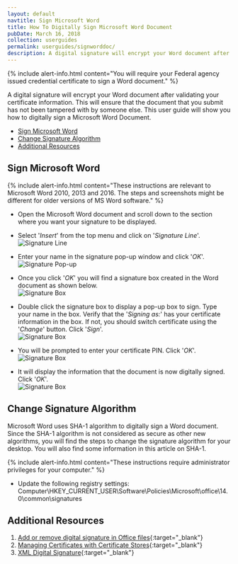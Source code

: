 ```yaml
---
layout: default
navtitle: Sign Microsoft Word
title: How To Digitally Sign Microsoft Word Document
pubDate: March 16, 2018
collection: userguides
permalink: userguides/signworddoc/
description: A digital signature will encrypt your Word document after validating your certificate information. This will ensure that the document that you submit has not been tampered with by someone else. This user guide will show you how to digitally sign a Microsoft Word Document.
---
```


{% include alert-info.html content="You will require your Federal agency issued credential certificate to sign a Word document." %} 

A digital signature will encrypt your Word document after validating your certificate information. This will ensure that the document that you submit has not been tampered with by someone else. This user guide will show you how to digitally sign a Microsoft Word Document.

- [Sign Microsoft Word](#sign-microsoft-word)
- [Change Signature Algorithm](#change-signature-algorithm)
- [Additional Resources](#additional-resources)

## Sign Microsoft Word

{% include alert-info.html content="These instructions are relevant to Microsoft Word 2010, 2013 and 2016. The steps and screenshots might be different for older versions of MS Word software." %}

- Open the Microsoft Word document and scroll down to the section where you want your signature to be displayed.
- Select '_Insert_' from the top menu and click on '_Signature Line_'.<br/>
![Signature Line]({{site.baseurl}}/img/word-signature-1.png)

- Enter your name in the signature pop-up window and click '_OK_'.<br/>
![Signature Pop-up]({{site.baseurl}}/img/word-signature-2.png)

- Once you click '_OK_' you will find a signature box created in the Word document as shown below. <br/>
![Signature Box]({{site.baseurl}}/img/word-signature-3.png)

- Double click the signature box to display a pop-up box to sign. Type your name in the box. Verify that the '_Signing as:_' has your certificate information in the box. If not, you should switch certificate using the '_Change_' button. Click '_Sign_'.<br/>
![Signature Box]({{site.baseurl}}/img/word-signature-4.png)

- You will be prompted to enter your certificate PIN. Click '_OK_'.<br/>
![Signature Box]({{site.baseurl}}/img/word-signature-5.png)

- It will display the information that the document is now digitally signed. Click '_OK_'.<br/>
![Signature Box]({{site.baseurl}}/img/word-signature-6.png)

## Change Signature Algorithm

Microsoft Word uses SHA-1 algorithm to digitally sign a Word document. Since the SHA-1 algorithm is not considered as secure as other new algorithms, you will find the steps to change the signature algorithm for your desktop. You will also find some information in this article on SHA-1.

{% include alert-info.html content="These instructions require administrator privileges for your computer." %} 
<br/>
- Update the following registry settings: <br/>
Computer\HKEY_CURRENT_USER\Software\Policies\Microsoft\office\14.0\common\signatures

## Additional Resources

1. [Add or remove digital signature in Office files](https://support.office.com/en-us/article/add-or-remove-a-digital-signature-in-office-files-70d26dc9-be10-46f1-8efa-719c8b3f1a2d){:target="_blank"}
1. [Managing Certificates with Certificate Stores](https://technet.microsoft.com/en-us/library/cc545900.aspx#Anchor_2
){:target="_blank"}
1. [XML Digital Signature](https://www.w3.org/TR/XAdES/
){:target="_blank"}
